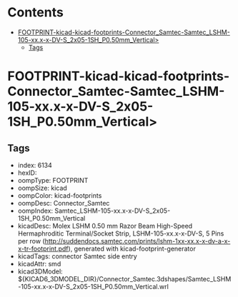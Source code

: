 



Contents
========

* [FOOTPRINT-kicad-kicad-footprints-Connector_Samtec-Samtec_LSHM-105-xx.x-x-DV-S_2x05-1SH_P0.50mm_Vertical>](#footprint-kicad-kicad-footprints-connector_samtec-samtec_lshm-105-xxx-x-dv-s_2x05-1sh_p050mm_vertical)
	* [Tags](#tags)

# FOOTPRINT-kicad-kicad-footprints-Connector_Samtec-Samtec_LSHM-105-xx.x-x-DV-S_2x05-1SH_P0.50mm_Vertical>

## Tags

- index: 6134
- hexID: 
- oompType: FOOTPRINT
- oompSize: kicad
- oompColor: kicad-footprints
- oompDesc: Connector_Samtec
- oompIndex: Samtec_LSHM-105-xx.x-x-DV-S_2x05-1SH_P0.50mm_Vertical
- kicadDesc: Molex LSHM 0.50 mm Razor Beam High-Speed Hermaphroditic Terminal/Socket Strip, LSHM-105-xx.x-x-DV-S, 5 Pins per row (http://suddendocs.samtec.com/prints/lshm-1xx-xx.x-x-dv-a-x-x-tr-footprint.pdf), generated with kicad-footprint-generator
- kicadTags: connector Samtec  side entry
- kicadAttr: smd
- kicad3DModel: ${KICAD6_3DMODEL_DIR}/Connector_Samtec.3dshapes/Samtec_LSHM-105-xx.x-x-DV-S_2x05-1SH_P0.50mm_Vertical.wrl
